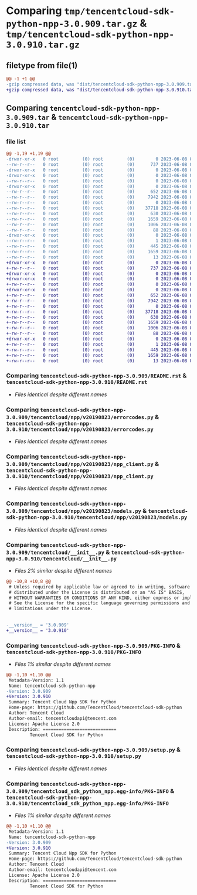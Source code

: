 # Comparing `tmp/tencentcloud-sdk-python-npp-3.0.909.tar.gz` & `tmp/tencentcloud-sdk-python-npp-3.0.910.tar.gz`

## filetype from file(1)

```diff
@@ -1 +1 @@
-gzip compressed data, was "dist/tencentcloud-sdk-python-npp-3.0.909.tar", last modified: Thu Jun  8 00:30:01 2023, max compression
+gzip compressed data, was "dist/tencentcloud-sdk-python-npp-3.0.910.tar", last modified: Thu Jun  8 09:16:21 2023, max compression
```

## Comparing `tencentcloud-sdk-python-npp-3.0.909.tar` & `tencentcloud-sdk-python-npp-3.0.910.tar`

### file list

```diff
@@ -1,19 +1,19 @@
-drwxr-xr-x   0 root         (0) root         (0)        0 2023-06-08 00:30:01.000000 tencentcloud-sdk-python-npp-3.0.909/
--rw-r--r--   0 root         (0) root         (0)      737 2023-06-08 00:30:01.000000 tencentcloud-sdk-python-npp-3.0.909/README.rst
-drwxr-xr-x   0 root         (0) root         (0)        0 2023-06-08 00:30:01.000000 tencentcloud-sdk-python-npp-3.0.909/tencentcloud/
-drwxr-xr-x   0 root         (0) root         (0)        0 2023-06-08 00:30:01.000000 tencentcloud-sdk-python-npp-3.0.909/tencentcloud/npp/
--rw-r--r--   0 root         (0) root         (0)        0 2023-06-08 00:30:01.000000 tencentcloud-sdk-python-npp-3.0.909/tencentcloud/npp/__init__.py
-drwxr-xr-x   0 root         (0) root         (0)        0 2023-06-08 00:30:01.000000 tencentcloud-sdk-python-npp-3.0.909/tencentcloud/npp/v20190823/
--rw-r--r--   0 root         (0) root         (0)      652 2023-06-08 00:30:01.000000 tencentcloud-sdk-python-npp-3.0.909/tencentcloud/npp/v20190823/errorcodes.py
--rw-r--r--   0 root         (0) root         (0)     7942 2023-06-08 00:30:01.000000 tencentcloud-sdk-python-npp-3.0.909/tencentcloud/npp/v20190823/npp_client.py
--rw-r--r--   0 root         (0) root         (0)        0 2023-06-08 00:30:01.000000 tencentcloud-sdk-python-npp-3.0.909/tencentcloud/npp/v20190823/__init__.py
--rw-r--r--   0 root         (0) root         (0)    37718 2023-06-08 00:30:01.000000 tencentcloud-sdk-python-npp-3.0.909/tencentcloud/npp/v20190823/models.py
--rw-r--r--   0 root         (0) root         (0)      630 2023-06-08 00:30:01.000000 tencentcloud-sdk-python-npp-3.0.909/tencentcloud/__init__.py
--rw-r--r--   0 root         (0) root         (0)     1659 2023-06-08 00:30:01.000000 tencentcloud-sdk-python-npp-3.0.909/PKG-INFO
--rw-r--r--   0 root         (0) root         (0)     1006 2023-06-08 00:30:01.000000 tencentcloud-sdk-python-npp-3.0.909/setup.py
--rw-r--r--   0 root         (0) root         (0)       88 2023-06-08 00:30:01.000000 tencentcloud-sdk-python-npp-3.0.909/setup.cfg
-drwxr-xr-x   0 root         (0) root         (0)        0 2023-06-08 00:30:01.000000 tencentcloud-sdk-python-npp-3.0.909/tencentcloud_sdk_python_npp.egg-info/
--rw-r--r--   0 root         (0) root         (0)        1 2023-06-08 00:30:01.000000 tencentcloud-sdk-python-npp-3.0.909/tencentcloud_sdk_python_npp.egg-info/dependency_links.txt
--rw-r--r--   0 root         (0) root         (0)      445 2023-06-08 00:30:01.000000 tencentcloud-sdk-python-npp-3.0.909/tencentcloud_sdk_python_npp.egg-info/SOURCES.txt
--rw-r--r--   0 root         (0) root         (0)     1659 2023-06-08 00:30:01.000000 tencentcloud-sdk-python-npp-3.0.909/tencentcloud_sdk_python_npp.egg-info/PKG-INFO
--rw-r--r--   0 root         (0) root         (0)       13 2023-06-08 00:30:01.000000 tencentcloud-sdk-python-npp-3.0.909/tencentcloud_sdk_python_npp.egg-info/top_level.txt
+drwxr-xr-x   0 root         (0) root         (0)        0 2023-06-08 09:16:21.000000 tencentcloud-sdk-python-npp-3.0.910/
+-rw-r--r--   0 root         (0) root         (0)      737 2023-06-08 09:16:21.000000 tencentcloud-sdk-python-npp-3.0.910/README.rst
+drwxr-xr-x   0 root         (0) root         (0)        0 2023-06-08 09:16:21.000000 tencentcloud-sdk-python-npp-3.0.910/tencentcloud/
+drwxr-xr-x   0 root         (0) root         (0)        0 2023-06-08 09:16:21.000000 tencentcloud-sdk-python-npp-3.0.910/tencentcloud/npp/
+-rw-r--r--   0 root         (0) root         (0)        0 2023-06-08 09:16:21.000000 tencentcloud-sdk-python-npp-3.0.910/tencentcloud/npp/__init__.py
+drwxr-xr-x   0 root         (0) root         (0)        0 2023-06-08 09:16:21.000000 tencentcloud-sdk-python-npp-3.0.910/tencentcloud/npp/v20190823/
+-rw-r--r--   0 root         (0) root         (0)      652 2023-06-08 09:16:21.000000 tencentcloud-sdk-python-npp-3.0.910/tencentcloud/npp/v20190823/errorcodes.py
+-rw-r--r--   0 root         (0) root         (0)     7942 2023-06-08 09:16:21.000000 tencentcloud-sdk-python-npp-3.0.910/tencentcloud/npp/v20190823/npp_client.py
+-rw-r--r--   0 root         (0) root         (0)        0 2023-06-08 09:16:21.000000 tencentcloud-sdk-python-npp-3.0.910/tencentcloud/npp/v20190823/__init__.py
+-rw-r--r--   0 root         (0) root         (0)    37718 2023-06-08 09:16:21.000000 tencentcloud-sdk-python-npp-3.0.910/tencentcloud/npp/v20190823/models.py
+-rw-r--r--   0 root         (0) root         (0)      630 2023-06-08 09:16:21.000000 tencentcloud-sdk-python-npp-3.0.910/tencentcloud/__init__.py
+-rw-r--r--   0 root         (0) root         (0)     1659 2023-06-08 09:16:21.000000 tencentcloud-sdk-python-npp-3.0.910/PKG-INFO
+-rw-r--r--   0 root         (0) root         (0)     1006 2023-06-08 09:16:21.000000 tencentcloud-sdk-python-npp-3.0.910/setup.py
+-rw-r--r--   0 root         (0) root         (0)       88 2023-06-08 09:16:21.000000 tencentcloud-sdk-python-npp-3.0.910/setup.cfg
+drwxr-xr-x   0 root         (0) root         (0)        0 2023-06-08 09:16:21.000000 tencentcloud-sdk-python-npp-3.0.910/tencentcloud_sdk_python_npp.egg-info/
+-rw-r--r--   0 root         (0) root         (0)        1 2023-06-08 09:16:21.000000 tencentcloud-sdk-python-npp-3.0.910/tencentcloud_sdk_python_npp.egg-info/dependency_links.txt
+-rw-r--r--   0 root         (0) root         (0)      445 2023-06-08 09:16:21.000000 tencentcloud-sdk-python-npp-3.0.910/tencentcloud_sdk_python_npp.egg-info/SOURCES.txt
+-rw-r--r--   0 root         (0) root         (0)     1659 2023-06-08 09:16:21.000000 tencentcloud-sdk-python-npp-3.0.910/tencentcloud_sdk_python_npp.egg-info/PKG-INFO
+-rw-r--r--   0 root         (0) root         (0)       13 2023-06-08 09:16:21.000000 tencentcloud-sdk-python-npp-3.0.910/tencentcloud_sdk_python_npp.egg-info/top_level.txt
```

### Comparing `tencentcloud-sdk-python-npp-3.0.909/README.rst` & `tencentcloud-sdk-python-npp-3.0.910/README.rst`

 * *Files identical despite different names*

### Comparing `tencentcloud-sdk-python-npp-3.0.909/tencentcloud/npp/v20190823/errorcodes.py` & `tencentcloud-sdk-python-npp-3.0.910/tencentcloud/npp/v20190823/errorcodes.py`

 * *Files identical despite different names*

### Comparing `tencentcloud-sdk-python-npp-3.0.909/tencentcloud/npp/v20190823/npp_client.py` & `tencentcloud-sdk-python-npp-3.0.910/tencentcloud/npp/v20190823/npp_client.py`

 * *Files identical despite different names*

### Comparing `tencentcloud-sdk-python-npp-3.0.909/tencentcloud/npp/v20190823/models.py` & `tencentcloud-sdk-python-npp-3.0.910/tencentcloud/npp/v20190823/models.py`

 * *Files identical despite different names*

### Comparing `tencentcloud-sdk-python-npp-3.0.909/tencentcloud/__init__.py` & `tencentcloud-sdk-python-npp-3.0.910/tencentcloud/__init__.py`

 * *Files 2% similar despite different names*

```diff
@@ -10,8 +10,8 @@
 # Unless required by applicable law or agreed to in writing, software
 # distributed under the License is distributed on an "AS IS" BASIS,
 # WITHOUT WARRANTIES OR CONDITIONS OF ANY KIND, either express or implied.
 # See the License for the specific language governing permissions and
 # limitations under the License.
 
 
-__version__ = '3.0.909'
+__version__ = '3.0.910'
```

### Comparing `tencentcloud-sdk-python-npp-3.0.909/PKG-INFO` & `tencentcloud-sdk-python-npp-3.0.910/PKG-INFO`

 * *Files 1% similar despite different names*

```diff
@@ -1,10 +1,10 @@
 Metadata-Version: 1.1
 Name: tencentcloud-sdk-python-npp
-Version: 3.0.909
+Version: 3.0.910
 Summary: Tencent Cloud Npp SDK for Python
 Home-page: https://github.com/TencentCloud/tencentcloud-sdk-python
 Author: Tencent Cloud
 Author-email: tencentcloudapi@tencent.com
 License: Apache License 2.0
 Description: ============================
         Tencent Cloud SDK for Python
```

### Comparing `tencentcloud-sdk-python-npp-3.0.909/setup.py` & `tencentcloud-sdk-python-npp-3.0.910/setup.py`

 * *Files identical despite different names*

### Comparing `tencentcloud-sdk-python-npp-3.0.909/tencentcloud_sdk_python_npp.egg-info/PKG-INFO` & `tencentcloud-sdk-python-npp-3.0.910/tencentcloud_sdk_python_npp.egg-info/PKG-INFO`

 * *Files 1% similar despite different names*

```diff
@@ -1,10 +1,10 @@
 Metadata-Version: 1.1
 Name: tencentcloud-sdk-python-npp
-Version: 3.0.909
+Version: 3.0.910
 Summary: Tencent Cloud Npp SDK for Python
 Home-page: https://github.com/TencentCloud/tencentcloud-sdk-python
 Author: Tencent Cloud
 Author-email: tencentcloudapi@tencent.com
 License: Apache License 2.0
 Description: ============================
         Tencent Cloud SDK for Python
```

